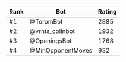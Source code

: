 Rank|Bot|Rating
---|---|---
#1|@ToromBot|2885
#2|@vrnts_colinbot|1932
#3|@OpeningsBot|1768
#4|@MinOpponentMoves|932
